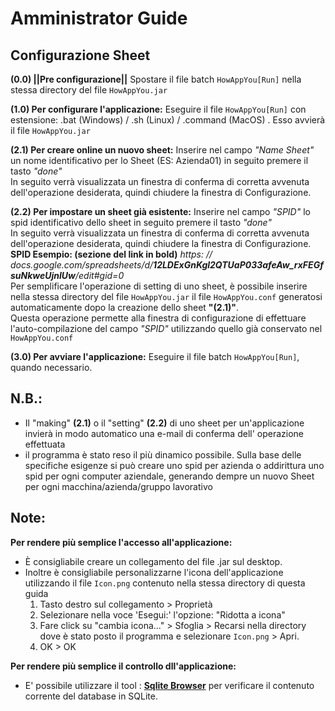 # Amministrator Guide

## Configurazione Sheet

**(0.0) ||Pre configurazione||** Spostare il file batch `HowAppYou[Run]` nella stessa directory del file `HowAppYou.jar`

**(1.0) Per configurare l'applicazione:** Eseguire il file `HowAppYou[Run]` con estensione: .bat (Windows) / .sh (Linux) / .command (MacOS) . Esso avvierà il file `HowAppYou.jar`

**(2.1) Per creare online un nuovo sheet:** Inserire nel campo _"Name Sheet"_ un nome identificativo per lo Sheet (ES: Azienda01) in seguito premere il tasto _"done"_<br>
In seguito verrà visualizzata un finestra di conferma di corretta avvenuta dell'operazione desiderata, quindi chiudere la finestra di Configurazione.

**(2.2) Per impostare un sheet già esistente:** Inserire nel campo _"SPID"_ lo spid identificativo dello sheet in seguito premere il tasto _"done"_ <br>
In seguito verrà visualizzata un finestra di conferma di corretta avvenuta dell'operazione desiderata, quindi chiudere la finestra di Configurazione.<br>
**SPID Esempio: (sezione del link in bold)** _https: // docs.google.com/spreadsheets/d/**12LDExGnKgl2QTUaP033afeAw_rxFEGfsuNkweUjnlUw**/edit#gid=0_ <br>
Per semplificare l'operazione di setting di uno sheet, è possibile inserire nella stessa directory del file `HowAppYou.jar` il file `HowAppYou.conf` generatosi automaticamente dopo la creazione dello sheet **"(2.1)"**.
<br>Questa operazione permette alla finestra di configurazione di effettuare l'auto-compilazione del campo _"SPID"_  utilizzando quello già conservato nel `HowAppYou.conf`

**(3.0) Per avviare l'applicazione:** Eseguire il file batch `HowAppYou[Run]`, quando necessario.

## N.B.:
- Il "making" **(2.1)** o il "setting" **(2.2)** di uno sheet per un'applicazione invierà in modo automatico una e-mail di conferma dell' operazione effettuata 
- il programma è stato reso il più dinamico possibile. Sulla base delle specifiche esigenze si può creare uno spid per azienda o addirittura uno spid per ogni computer aziendale,
generando dempre un nuovo Sheet per ogni macchina/azienda/gruppo lavorativo

## Note:
**Per rendere più semplice l'accesso all'applicazione:**<br>
* È consigliabile creare un collegamento del file .jar sul desktop.<br>
* Inoltre è consigliabile personalizzarne l'icona dell'applicazione utilizzando il file `Icon.png` contenuto nella stessa directory di questa guida<br>
	1. Tasto destro sul collegamento > Proprietà<br>
	2. Selezionare nella voce 'Esegui:' l'opzione: "Ridotta a icona"<br>
	3. Fare click su "cambia icona..." > Sfoglia > Recarsi nella directory dove è stato posto il programma e selezionare `Icon.png` > Apri. <br>
	4. OK > OK
	
**Per rendere più semplice il controllo dll'applicazione:**<br>
* E' possibile utilizzare il tool : [**Sqlite Browser**](https://sqlitebrowser.org/) per verificare il contenuto corrente del database in SQLite.
